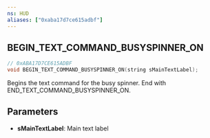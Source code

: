 ```yaml
---
ns: HUD
aliases: ["0xaba17d7ce615adbf"]
---
```

## BEGIN_TEXT_COMMAND_BUSYSPINNER_ON

```c
// 0xABA17D7CE615ADBF
void BEGIN_TEXT_COMMAND_BUSYSPINNER_ON(string sMainTextLabel);
```

Begins the text command for the busy spinner. End with END_TEXT_COMMAND_BUSYSPINNER_ON.


## Parameters
* **sMainTextLabel**: Main text label
